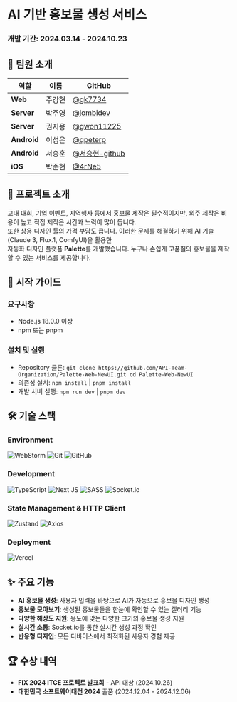 # **AI 기반 홍보물 생성 서비스**  
### 개발 기간: 2024.03.14 - 2024.10.23

## 👥 팀원 소개

| 역할 | 이름 | GitHub |
|------|------|--------|
| **Web** | 주강현 | [@gk7734](https://github.com/gk7734) |
| **Server** | 박주영 | [@jombidev](https://github.com/jombidev) |
| **Server** | 권지용 | [@gwon11225](https://github.com/gwon11225) |
| **Android** | 이성은 | [@qpeterp](https://github.com/qpeterp) |
| **Android** | 서승훈 | [@서승현-github](https://github.com/seo1016) |
| **iOS** | 박준현 | [@4rNe5](https://github.com/4rNe5) |

## 📖 프로젝트 소개

교내 대회, 기업 이벤트, 지역행사 등에서 홍보물 제작은 필수적이지만, 외주 제작은 비용이 높고 직접 제작은 시간과 노력이 많이 듭니다. <br> 
또한 상용 디자인 툴의 가격 부담도 큽니다. 이러한 문제를 해결하기 위해 AI 기술(Claude 3, Flux.1, ComfyUI)을 활용한 <br>
자동화 디자인 플랫폼 **Palette**를 개발했습니다. 누구나 손쉽게 고품질의 홍보물을 제작할 수 있는 서비스를 제공합니다.

## 🚀 시작 가이드

### 요구사항
- Node.js 18.0.0 이상
- npm 또는 pnpm

### 설치 및 실행
- Repository 클론: ```git clone https://github.com/API-Team-Organization/Palette-Web-NewUI.git cd Palette-Web-NewUI```
- 의존성 설치: ```npm install``` | ```pnpm install```
- 개발 서버 실행: ```npm run dev``` | ```pnpm dev```

## 🛠 기술 스택

### Environment
![WebStorm](https://img.shields.io/badge/WebStorm-000000?style=for-the-badge&logo=WebStorm&logoColor=white)
![Git](https://img.shields.io/badge/git-%23F05033.svg?style=for-the-badge&logo=git&logoColor=white)
![GitHub](https://img.shields.io/badge/github-%23121011.svg?style=for-the-badge&logo=github&logoColor=white)

### Development
![TypeScript](https://img.shields.io/badge/typescript-%23007ACC.svg?style=for-the-badge&logo=typescript&logoColor=white)
![Next JS](https://img.shields.io/badge/Next-black?style=for-the-badge&logo=next.js&logoColor=white)
![SASS](https://img.shields.io/badge/SASS-hotpink.svg?style=for-the-badge&logo=SASS&logoColor=white)
![Socket.io](https://img.shields.io/badge/Socket.io-black?style=for-the-badge&logo=socket.io&badgeColor=010101)

### State Management & HTTP Client
![Zustand](https://img.shields.io/badge/zustand-%2320232a.svg?style=for-the-badge&logo=react&logoColor=%2361DAFB)
![Axios](https://img.shields.io/badge/axios-671ddf?style=for-the-badge&logo=axios&logoColor=white)

### Deployment
![Vercel](https://img.shields.io/badge/vercel-%23000000.svg?style=for-the-badge&logo=vercel&logoColor=white)

## ✨ 주요 기능

- **AI 홍보물 생성**: 사용자 입력을 바탕으로 AI가 자동으로 홍보물 디자인 생성
- **홍보물 모아보기**: 생성된 홍보물들을 한눈에 확인할 수 있는 갤러리 기능
- **다양한 해상도 지원**: 용도에 맞는 다양한 크기의 홍보물 생성 지원
- **실시간 소통**: Socket.io를 통한 실시간 생성 과정 확인
- **반응형 디자인**: 모든 디바이스에서 최적화된 사용자 경험 제공

## 🏆 수상 내역

- **FIX 2024 ITCE 프로젝트 발표회** - API 대상 (2024.10.26)
- **대한민국 소프트웨어대전 2024** 출품 (2024.12.04 - 2024.12.06)
